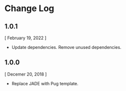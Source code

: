 # Change Log

## 1.0.1
[ February 19, 2022 ]
* Update dependencies. Remove unused dependencies.

## 1.0.0
[ Decemer 20, 2018 ]
* Replace JADE with Pug template.